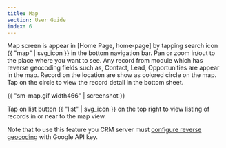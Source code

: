 ```yaml
---
title: Map
section: User Guide
index: 6
---
```


Map screen is appear in [Home Page, home-page] by tapping search icon {{ "map" | svg_icon }} in the bottom navigation bar. Pan or zoom in/out to the place where you want to see. Any record from module which has reverse geocoding fields such as, Contact, Lead, Opportunities are appear in the map. Record on the location are show as colored circle on the map. Tap on the circle to view the record detail in the bottom sheet.


{{ "sm-map.gif width466" | screenshot }}


Tap on list button {{ "list" | svg_icon }} on the top right to view listing of records in or near to the map view.


Note that to use this feature you CRM server must [configure reverse geocoding](http://www.jjwdesign.com/google-maps-for-sugarcrm/) with Google API key.

